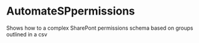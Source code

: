 # AutomateSPpermissions
Shows how to a complex SharePont permissions schema based on groups outlined in a csv

